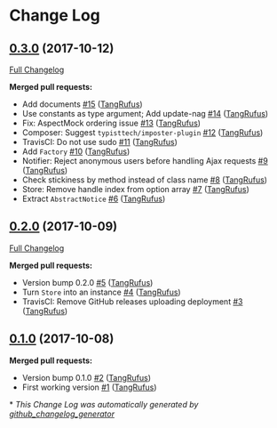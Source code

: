 # Change Log

## [0.3.0](https://github.com/TypistTech/wp-admin-notices/tree/0.3.0) (2017-10-12)
[Full Changelog](https://github.com/TypistTech/wp-admin-notices/compare/0.2.0...0.3.0)

**Merged pull requests:**

- Add documents [\#15](https://github.com/TypistTech/wp-admin-notices/pull/15) ([TangRufus](https://github.com/TangRufus))
- Use constants as type argument; Add update-nag [\#14](https://github.com/TypistTech/wp-admin-notices/pull/14) ([TangRufus](https://github.com/TangRufus))
- Fix: AspectMock ordering issue [\#13](https://github.com/TypistTech/wp-admin-notices/pull/13) ([TangRufus](https://github.com/TangRufus))
- Composer: Suggest `typisttech/imposter-plugin` [\#12](https://github.com/TypistTech/wp-admin-notices/pull/12) ([TangRufus](https://github.com/TangRufus))
- TravisCI: Do not use sudo [\#11](https://github.com/TypistTech/wp-admin-notices/pull/11) ([TangRufus](https://github.com/TangRufus))
- Add `Factory` [\#10](https://github.com/TypistTech/wp-admin-notices/pull/10) ([TangRufus](https://github.com/TangRufus))
- Notifier: Reject anonymous users before handling Ajax requests [\#9](https://github.com/TypistTech/wp-admin-notices/pull/9) ([TangRufus](https://github.com/TangRufus))
- Check stickiness by method instead of class name [\#8](https://github.com/TypistTech/wp-admin-notices/pull/8) ([TangRufus](https://github.com/TangRufus))
- Store: Remove handle index from option array [\#7](https://github.com/TypistTech/wp-admin-notices/pull/7) ([TangRufus](https://github.com/TangRufus))
- Extract `AbstractNotice` [\#6](https://github.com/TypistTech/wp-admin-notices/pull/6) ([TangRufus](https://github.com/TangRufus))

## [0.2.0](https://github.com/TypistTech/wp-admin-notices/tree/0.2.0) (2017-10-09)
[Full Changelog](https://github.com/TypistTech/wp-admin-notices/compare/0.1.0...0.2.0)

**Merged pull requests:**

- Version bump 0.2.0 [\#5](https://github.com/TypistTech/wp-admin-notices/pull/5) ([TangRufus](https://github.com/TangRufus))
- Turn `Store` into an instance [\#4](https://github.com/TypistTech/wp-admin-notices/pull/4) ([TangRufus](https://github.com/TangRufus))
- TravisCI: Remove GitHub releases uploading deployment [\#3](https://github.com/TypistTech/wp-admin-notices/pull/3) ([TangRufus](https://github.com/TangRufus))

## [0.1.0](https://github.com/TypistTech/wp-admin-notices/tree/0.1.0) (2017-10-08)
**Merged pull requests:**

- Version bump 0.1.0 [\#2](https://github.com/TypistTech/wp-admin-notices/pull/2) ([TangRufus](https://github.com/TangRufus))
- First working version [\#1](https://github.com/TypistTech/wp-admin-notices/pull/1) ([TangRufus](https://github.com/TangRufus))



\* *This Change Log was automatically generated by [github_changelog_generator](https://github.com/skywinder/Github-Changelog-Generator)*